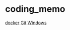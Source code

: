 # coding_memo
[docker](https://github.com/Athenachc/coding_memo/tree/main/docker)
[Git](https://github.com/Athenachc/coding_memo/tree/main/Git)
[Windows](https://github.com/Athenachc/coding_memo/tree/main/Windows)
